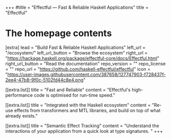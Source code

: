 +++
#title = "Effectful — Fast & Reliable Haskell Applications"
title = "Effectful"

# The homepage contents
[extra]
lead = "Build Fast & Reliable Haskell Applications"
left_url = "/ecosystem/"
left_url_button = "Browse the ecosystem"
right_url = "https://hackage.haskell.org/package/effectful-core/docs/Effectful.html"
right_url_button = "Read the documentation"
repo_version = ""
repo_license = ""
repo_url = "https://github.com/haskell-effectful/effectful"
icon = "https://user-images.githubusercontent.com/387658/127747903-f728437f-2ee4-47b8-9f0c-5102fd44c8e4.png"

[[extra.list]]
title = "Fast and Reliable"
content = "Effectful's high-performance code is optimised for run-time speed."

[[extra.list]]
title = "Integrated with the Haskell ecosystem"
content = "Re-use effects from transformers and MTL libraries, and build on top of what already exists."

[[extra.list]]
title = "Semantic Effect Tracking"
content = "Understand the interactions of your application from a quick look at type signatures. "
+++
